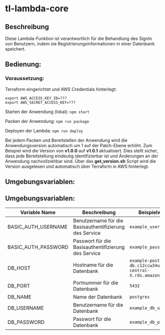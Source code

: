 # tl-lambda-core 

## Beschreibung
Diese Lambda-Funktion ist verantwortlich für die Behandlung des SignIn von Benutzern, indem sie Registrierungsinformationen in einer Datenbank speichert.


## Bedienung:

### Voraussetzung:
Terraform eingerichtet und AWS Credentials hinterlegt:

````
export AWS_ACCESS_KEY_ID=???
export AWS_SECRET_ACCESS_KEY=???
````


Starten der Anwendung (lokal):
```npm start```

Packen der Anwendung:
```npm run package```

Deployen der Lambda: 
```npm run deploy```


Bei jedem Packen und Bereitstellen der Anwendung wird die Anwendungsversion automatisch um 1 auf der Patch-Ebene erhöht. Zum Beispiel wird die Version von **v1.0.0** auf **v1.0.1** aktualisiert. Dies stellt sicher, dass jede Bereitstellung eindeutig identifizierbar ist und Änderungen an der Anwendung nachvollziehbar sind. Über das **get_version.sh** Script wird die Version ausgelesen und automatisch über Terraform in AWS hinterlegt.

## Umgebungsvariablen:
## Umgebungsvariablen:

| Variable Name         | Beschreibung                           | Beispielwert                                     |
|-----------------------|----------------------------------------|--------------------------------------------------|
| BASIC_AUTH_USERNAME   | Benutzername für die Basisauthentifizierung des Service | `example_username`                                        |
| BASIC_AUTH_PASSWORD   | Passwort für die Basisauthentifizierung des Service   | `example_password`                                     |
| DB_HOST               | Hostname für die Datenbank             | `example-postgres-db.c12ccw34u5j6.eu-central-X.rds.amazonaws.com` |
| DB_PORT               | Portnummer für die Datenbank           | `5432`                                           |
| DB_NAME               | Name der Datenbank                     | `postgres`                                       |
| DB_USERNAME           | Benutzername für die Datenbank         | `example_db_username`                                     |
| DB_PASSWORD           | Passwort für die Datenbank             | `example_db_password`                                   |

